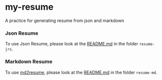 # my-resume

A practice for generating resume from json and markdown


### Json Resume

To use Json Resume, please look at the [README.md][1] in the folder `resume-jrs`.


### Markdown Resume

To use [md2resume][2], please look at the [README.md][3] in the folder `resume-md`.

[1]:https://github.com/vicky-sunshine/my-resume/tree/master/resume-jrs
[2]:https://github.com/there4/markdown-resume
[3]:https://github.com/vicky-sunshine/my-resume/tree/master/resume-md
